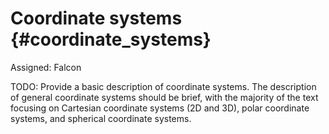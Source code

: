 # Coordinate systems {#coordinate_systems}

Assigned: Falcon

TODO: Provide a basic description of coordinate systems. The description of general coordinate systems should be brief, with the majority of the text focusing on Cartesian coordinate systems (2D and 3D), polar coordinate systems, and spherical coordinate systems.
